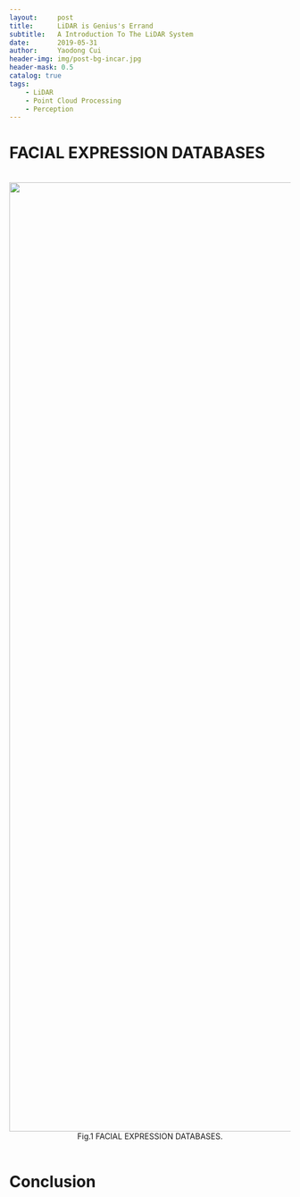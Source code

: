 ```yaml
---
layout:     post
title:      LiDAR is Genius's Errand
subtitle:   A Introduction To The LiDAR System
date:       2019-05-31
author:     Yaodong Cui
header-img: img/post-bg-incar.jpg
header-mask: 0.5
catalog: true
tags:
    - LiDAR
    - Point Cloud Processing
    - Perception
---
```



# FACIAL EXPRESSION DATABASES 



<br>
<div  align="center"> 
    <img 
    src="https://raw.githubusercontent.com/yaodongC/yaodongC.github.io/master/post_img/1900604/facedataset.PNG"
    width = "2700" height = "1700"></div>
 <div align="center">Fig.1   FACIAL EXPRESSION DATABASES.</div>
<br> 






 



# Conclusion

